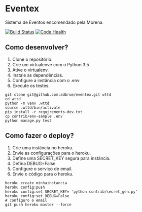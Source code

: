 # Eventex

Sistema de Eventos encomendado pela Morena.

[![Build Status](https://travis-ci.org/adbrum/eventex.svg?branch=master)](https://travis-ci.org/adbrum/eventex)
[![Code Health](https://landscape.io/github/adbrum/eventex/master/landscape.svg?style=flat)](https://landscape.io/github/adbrum/eventex/master)

## Como desenvolver?

1. Clone o repositório.
2. Crie um virtualenve com o Python 3.5
3. Ative o virtualenv.
4. Instale as dependências.
5. Configure a instância com o .env
6. Execute os testes.

```console
git clone git@github.com:adbrum/eventex.git wttd
cd wttd
python -m venv .wttd
source .wttd/bin/activate
pip install -r requirements-dev.txt
cp contrib/env-sample .env
python manage.py test
```

## Como fazer o deploy?

1. Crie uma instância no heroku.
2. Envie as configurações para o heroku.
3. Define uma SECRET_KEY segura para instância.
4. Defina DEBUG=False
5. Configure o serviço de email.
6. Envie o código para o heroku.

```console
heroku create minhainstancia
heroku config:push
heroku config:set SECRET_KEY= 'python contrib/secret_gen.py'
heroku config:set DEBUG=False
# configuro o email
git push heroku master --force
```